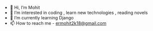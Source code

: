 - 👋 Hi, I’m Mohit
- 👀 I’m interested in coding , learn new technologies , reading novels
- 🌱 I’m currently learning Django
- 📫 How to reach me - ermohit2k18@gmail.com

<!---
ermohitpy/ermohitpy is a ✨ special ✨ repository because its `README.md` (this file) appears on your GitHub profile.
You can click the Preview link to take a look at your changes.
--->
